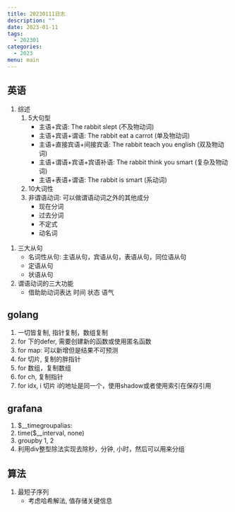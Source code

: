 ```yaml
---
title: 20230111日志
description: ""
date: 2023-01-11
tags:
  - 202301
categories:
  - 2023
menu: main
---
```


## 英语

1. 综述
   1. 5大句型
      - 主语+宾语: The rabbit slept (不及物动词)
      - 主语+宾语+谓语: The rabbit eat a carrot (单及物动词)
      - 主语+直接宾语+间接宾语: The rabbit teach you english (双及物动词)
      - 主语+谓语+宾语+宾语补语: The rabbit think you smart (复杂及物动词)
      - 主语+表语+谓语: The rabbit is smart (系动词)
   2. 10大词性
   3. 非谓语动词: 可以做谓语动词之外的其他成分
       - 现在分词
       - 过去分词
       - 不定式
       - 动名词
<!--more-->

   1. 三大从句
      - 名词性从句: 主语从句，宾语从句，表语从句，同位语从句
      - 定语从句
      - 状语从句
   2. 谓语动词的三大功能
      - 借助助动词表达 时间 状态 语气

## golang

1. 一切皆复制, 指针复制，数组复制
2. for 下的defer, 需要创建新的函数或使用匿名函数
3. for map: 可以新增但是结果不可预测
4. for 切片, 复制的胖指针
5. for 数组，复制数组
6. for ch, 复制指针
7. for idx, i 切片 i的地址是同一个，使用shadow或者使用索引在保存引用

## grafana

 1. $__timegroupalias:
 2. time($__interval, none)
 3. groupby 1, 2
 4. 利用div整型除法实现去除秒，分钟,  小时，然后可以用来分组

## 算法

1. 最短子序列
   - 考虑哈希解法, 值存储关键信息
